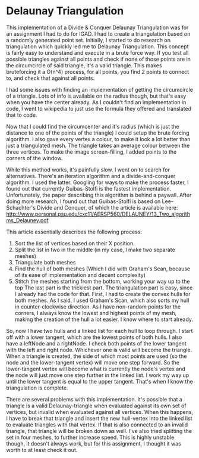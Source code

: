 Delaunay Triangulation
======================
This implementation of a Divide & Conquer Delaunay Triangulation was for an assignment I had to do for IGAD. I had to create a triangulation based on a randomly generated point set.
Initially, I started to do research on triangulation which quickly led me to Delaunay Triangulation. This concept is fairly easy to understand and execute in a brute force way. If you test all possible triangles against all points and check if none of those points are in the circumcircle of said triangle, it's a valid triangle. This makes bruteforcing it a O(n^4) process, for all points, you find 2 points to connect to, and check that against all points.  

I had some issues with finding an implementation of getting the circumcircle of a triangle. Lots of info is available on the radius though, but that's easy when you have the center already. As I couldn't find an implementation in code, I went to wikipedia to just use the formula they offered and translated that to code.

Now that I could find the circumcenter and it's radius (which is just the distance to one of the points of the triangle) I could setup the brute forcing algorithm. I also gave every vertex a colour, to make it look a lot better than just a triangulated mesh. The triangle takes an average colour between the three vertices. To make the image screen-filling, I added points to the corners of the window. 

While this method works, it's painfully slow. I went on to search for alternatives. There's an iteration algorithm and a divide-and-conquer algorithm. I used the latter. Googling for ways to make the process faster, I found out that currently Guibas-Stolfi is the fastest implementation. Unfortunately, the paper describing this algorithm is behind a paywall. After doing more research, I found out that Guibas-Stolfi is based on Lee-Schachter's Divide and Conquer, of which the article is available here: http://www.personal.psu.edu/cxc11/AERSP560/DELAUNEY/13_Two_algorithms_Delauney.pdf 

This article essentially describes the following process:
1. Sort the list of vertices based on their X position. 
2. Split the list in two in the middle (in my case, I make two separate meshes)
3. Triangulate both meshes
4. Find the hull of both meshes (Which I did with Graham's Scan, because of its ease of implementation and decent complexity)
5. Stitch the meshes starting from the bottom, working your way up to the top
The last part is the trickiest part. The triangulation part is easy, since I already had the code for that. 
First, I had to create the convex hulls for both meshes. As I said, I used Graham's Scan, which also sorts my hull in counter-clockwise direction. As I have non-random points for the corners, I always know the lowest and highest points of my mesh, making the creation of the hull a lot easier. I know where to start already. 

So, now I have two hulls and a linked list for each hull to loop through. I start off with a lower tangent, which are the lowest points of both hulls. I also have a leftNode and a rightNode. I check both points of the lower tangent with the left and right node. Whichever one is valid will become the triangle. When a triangle is created, the side of which most points are used (so the node and the lower-tangent vertex) will move one step forward. So the lower-tangent vertex will become what is currently the node's vertex and the node will just move one step further in the linked list. I work my way up until the lower tangent is equal to the upper tangent. That's when I know the triangulation is complete. 

There are several problems with this implementation. It's possible that a triangle is a valid Delaunay-triangle when evaluated against its own set of vertices, but invalid when evaluated against all vertices. When this happens, I have to break that triangle and insert the new hull-vertex into the linked list to evaluate triangles with that vertex. If that is also connected to an invalid triangle, that triangle will be broken down as well.
I've also tried splitting the set in four meshes, to further increase speed. This is highly unstable though, it doesn't always work, but for this assignment, I thought it was worth to at least check it out. 

